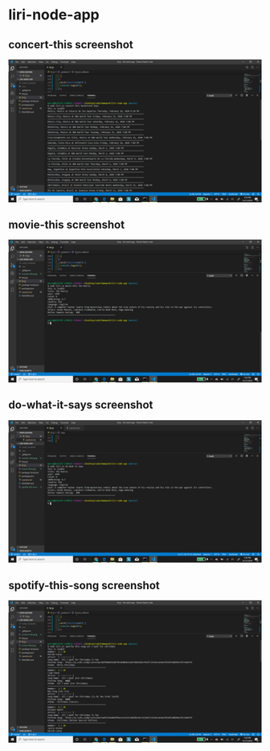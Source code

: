 # liri-node-app

## concert-this screenshot
![](screenshot/concert-this.png)

## movie-this screenshot
![](screenshot/movie-this.png)

## do-what-it-says screenshot
![](screenshot/do-what-it-says.png)

## spotify-this-song screenshot
![](screenshot/spotify-this-song.png)

